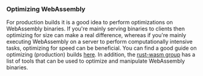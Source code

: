 ### Optimizing WebAssembly

For production builds it is a good idea to perform optimizations on WebAssembly
binaries. If you're mainly serving binaries to clients then optimizing for size
can make a real difference, whereas if you're mainly executing WebAssembly on a
server to perform computationally intensive tasks, optimizing for speed can be
beneficial. You can find a good guide on optimizing (production) builds
[here](https://rustwasm.github.io/docs/book/reference/code-size.html). In
addition, the
[rust-wasm group](https://rustwasm.github.io/docs/book/reference/tools.html) has
a list of tools that can be used to optimize and manipulate WebAssembly
binaries.
